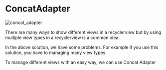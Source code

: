 # ConcatAdapter

![concat_adapter](https://user-images.githubusercontent.com/9548399/175830586-9ffdc1c0-703a-4ceb-a6f7-56a2d2f317f0.png)

There are many ways to show different views in a recyclerview but by using multiple view types in a recyclerview is a common idea.

In the above solution, we have some problems. For example if you use this solution, you have to managing many view types.

To manage different views with an easy way, we can use Concat Adapter
